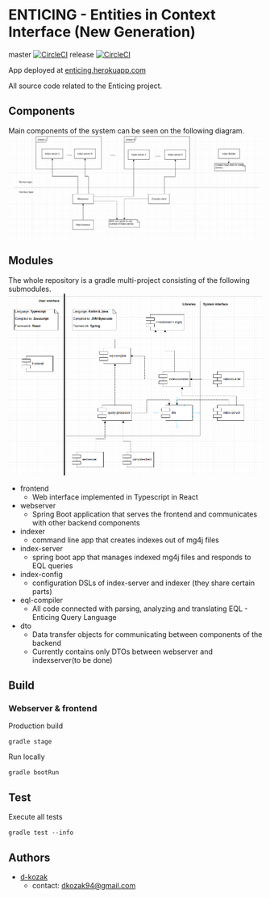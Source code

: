 #  ENTICING - Entities in Context Interface (New Generation) 
master [![CircleCI](https://circleci.com/gh/d-kozak/enticing/tree/master.svg?style=svg&circle-token=6229d8e724544b9e418fdbbe97d704de68388098)](https://circleci.com/gh/d-kozak/enticing/tree/master)
release [![CircleCI](https://circleci.com/gh/d-kozak/enticing/tree/release.svg?style=svg&circle-token=6229d8e724544b9e418fdbbe97d704de68388098)](https://circleci.com/gh/d-kozak/enticing/tree/release)

App deployed at [enticing.herokuapp.com](https://enticing.herokuapp.com/)

All source code related to the Enticing project. 

## Components
Main components of the system can be seen on the following diagram.
![alt text](./img/components.png)

## Modules
The whole repository is a gradle multi-project consisting of the following submodules.
![alt text](./img/modules.png)
* frontend
    * Web interface implemented in Typescript in React
* webserver
    * Spring Boot application that serves the frontend and communicates with other backend components
* indexer
    * command line app that creates indexes out of mg4j files
* index-server
    * spring boot app that manages indexed mg4j files and responds to EQL queries
* index-config
    * configuration DSLs of index-server and indexer (they share certain parts) 
* eql-compiler
    * All code connected with parsing, analyzing and translating EQL - Enticing Query Language
* dto
    * Data transfer objects for communicating between components of the backend
    * Currently contains only DTOs between webserver and indexserver(to be done)




## Build
### Webserver & frontend
Production build
```
gradle stage
```
Run locally
```
gradle bootRun
```

## Test
Execute all tests
```
gradle test --info
```

## Authors
* [d-kozak](https://github.com/d-kozak/)
    * contact: [dkozak94@gmail.com](mailto:dkozak94@gmail.com)
